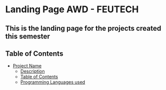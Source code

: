 # Landing Page AWD - FEUTECH

## This is the landing page for the projects created this semester

## Table of Contents

- [Project Name](#project-name)
  - [Description](#description)
  - [Table of Contents](#table-of-contents)
  - [Programming Languages used](#Programming-Languages-used)
